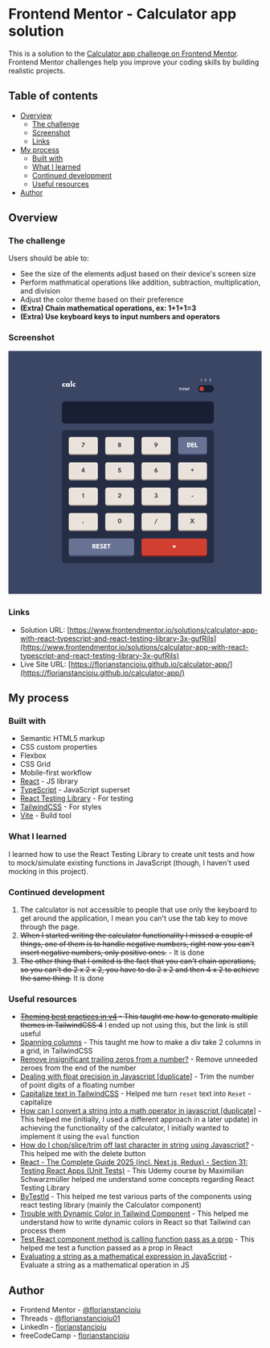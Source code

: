 # Frontend Mentor - Calculator app solution

This is a solution to the [Calculator app challenge on Frontend Mentor](https://www.frontendmentor.io/challenges/calculator-app-9lteq5N29). Frontend Mentor challenges help you improve your coding skills by building realistic projects.

## Table of contents

- [Overview](#overview)
  - [The challenge](#the-challenge)
  - [Screenshot](#screenshot)
  - [Links](#links)
- [My process](#my-process)
  - [Built with](#built-with)
  - [What I learned](#what-i-learned)
  - [Continued development](#continued-development)
  - [Useful resources](#useful-resources)
- [Author](#author)

## Overview

### The challenge

Users should be able to:

- See the size of the elements adjust based on their device's screen size
- Perform mathmatical operations like addition, subtraction, multiplication, and division
- Adjust the color theme based on their preference
- **(Extra) Chain mathematical operations, ex: 1+1+1=3**
- **(Extra) Use keyboard keys to input numbers and operators**

### Screenshot

![](./screenshot.png)

### Links

- Solution URL: [https://www.frontendmentor.io/solutions/calculator-app-with-react-typescript-and-react-testing-library-3x-gufRiIs](https://www.frontendmentor.io/solutions/calculator-app-with-react-typescript-and-react-testing-library-3x-gufRiIs)
- Live Site URL: [https://florianstancioiu.github.io/calculator-app/](https://florianstancioiu.github.io/calculator-app/)

## My process

### Built with

- Semantic HTML5 markup
- CSS custom properties
- Flexbox
- CSS Grid
- Mobile-first workflow
- [React](https://reactjs.org/) - JS library
- [TypeScript](https://www.typescriptlang.org/) - JavaScript superset
- [React Testing Library](https://testing-library.com/docs/react-testing-library/intro/) - For testing
- [TailwindCSS](https://tailwindcss.com/) - For styles
- [Vite](https://vite.dev/) - Build tool

### What I learned

I learned how to use the React Testing Library to create unit tests and how to mock/simulate existing functions in JavaScript (though, I haven't used mocking in this project).

### Continued development

1.  The calculator is not accessible to people that use only the keyboard to get around the application, I mean you can't use the tab key to move through the page.
2.  ~~When I started writing the calculator functionality I missed a couple of things, one of them is to handle negative numbers, right now you can't insert negative numbers, only positive ones.~~ - It is done
3.  ~~The other thing that I omited is the fact that you can't chain operations, so you can't do 2 x 2 x 2, you have to do 2 x 2 and then 4 x 2 to achieve the same thing.~~ It is done

### Useful resources

- ~~[Theming best practices in v4](https://github.com/tailwindlabs/tailwindcss/discussions/18471) - This taught me how to generate multiple themes in TailwindCSS 4~~ I ended up not using this, but the link is still useful
- [Spanning columns](https://tailwindcss.com/docs/grid-column#spanning-columns) - This taught me how to make a div take 2 columns in a grid, in TailwindCSS
- [Remove insignificant trailing zeros from a number?](https://stackoverflow.com/a/3613112/12159189) - Remove unneeded zeroes from the end of the number
- [Dealing with float precision in Javascript [duplicate]](https://stackoverflow.com/a/11695730/12159189) - Trim the number of point digits of a floating number
- [Capitalize text in TailwindCSS](https://tailwindcss.com/docs/text-transform) - Helped me turn `reset` text into `Reset` - capitalize
- [How can I convert a string into a math operator in javascript [duplicate]](https://stackoverflow.com/a/13077966/12159189) - This helped me (initially, I used a different approach in a later update) in achieving the functionality of the calculator, I initially wanted to implement it using the `eval` function
- [How do I chop/slice/trim off last character in string using Javascript?](https://stackoverflow.com/a/953274/12159189) - This helped me with the delete button
- [React - The Complete Guide 2025 (incl. Next.js, Redux) - Section 31: Testing React Apps (Unit Tests)](https://www.udemy.com/course/react-the-complete-guide-incl-redux) - This Udemy course by Maximilian Schwarzmüller helped me understand some concepts regarding React Testing Library
- [ByTestId](https://testing-library.com/docs/queries/bytestid/) - This helped me test various parts of the components using react testing library (mainly the Calculator component)
- [Trouble with Dynamic Color in Tailwind Component](https://stackoverflow.com/questions/76353036/trouble-with-dynamic-color-in-tailwind-component) - This helped me understand how to write dynamic colors in React so that Tailwind can process them
- [Test React component method is calling function pass as a prop](https://stackoverflow.com/questions/45867095/test-react-component-method-is-calling-function-pass-as-a-prop) - This helped me test a function passed as a prop in React
- [Evaluating a string as a mathematical expression in JavaScript](https://stackoverflow.com/a/62402481/12159189) - Evaluate a string as a mathematical operation in JS

## Author

- Frontend Mentor - [@florianstancioiu](https://www.frontendmentor.io/profile/florianstancioiu)
- Threads - [@florianstancioiu01](https://www.threads.com/@florianstancioiu01)
- LinkedIn - [florianstancioiu](https://www.linkedin.com/in/florian-stancioiu-765661349/)
- freeCodeCamp - [florianstancioiu](https://www.freecodecamp.org/florianstancioiu)

